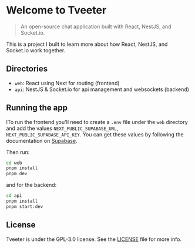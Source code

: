 # Welcome to Tveeter

> An open-source chat application built with React, NestJS, and Socket.io.

This is a project I built to learn more about how React, NestJS, and Socket.io work together.

## Directories

-   `web`: React using Next for routing (frontend)
-   `api`: NestJS & Socket.io for api management and websockets (backend)

## Running the app

ITo run the frontend you'll need to create a `.env` file under the `web` directory and add the values `NEXT_PUBLIC_SUPABASE_URL`, `NEXT_PUBLIC_SUPABASE_API_KEY`. You can get these values by following the documentation on [Supabase](https://supabase.com/).

Then run:

```bash
cd web
pnpm install
pnpm dev
```

and for the backend:

```bash
cd api
pnpm install
pnpm start:dev
```

## License

Tveeter is under the GPL-3.0 license. See the [LICENSE](LICENSE) file for more info.
